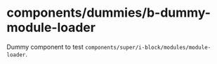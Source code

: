 # components/dummies/b-dummy-module-loader

Dummy component to test `components/super/i-block/modules/module-loader`.
